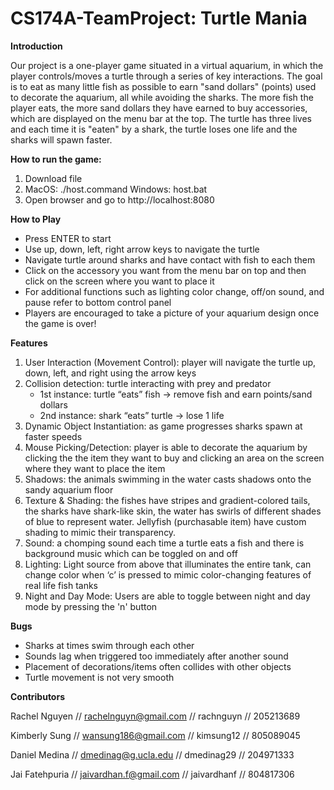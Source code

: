 # CS174A-TeamProject: Turtle Mania

**Introduction**	

Our project is a one-player game situated in a virtual aquarium, in which the player controls/moves a turtle through a series of key interactions. The goal is to eat as many little fish as possible to earn "sand dollars" (points) used to decorate the aquarium, all while avoiding the sharks. The more fish the player eats, the more sand dollars they have earned to buy accessories, which are displayed on the menu bar at the top. The turtle has three lives and each time it is "eaten" by a shark, the turtle loses one life and the sharks will spawn faster.

**How to run the game:**	
1) Download file
2) MacOS: ./host.command
   Windows: host.bat
3) Open browser and go to http://localhost:8080

**How to Play**	

- Press ENTER to start
- Use up, down, left, right arrow keys to navigate the turtle
- Navigate turtle around sharks and have contact with fish to each them
- Click on the accessory you want from the menu bar on top and then click on the screen where you want to place it
- For additional functions such as lighting color change, off/on sound, and pause refer to bottom control panel 
- Players are encouraged to take a picture of your aquarium design once the game is over!
 
**Features**

1) User Interaction (Movement Control): player will navigate the turtle up, down, left, and right using the arrow keys
2) Collision detection: turtle interacting with prey and predator
   - 1st instance: turtle “eats” fish → remove fish and earn points/sand dollars
   - 2nd instance: shark “eats” turtle → lose 1 life 
3) Dynamic Object Instantiation: as game progresses sharks spawn at faster speeds 
4) Mouse Picking/Detection: player is able to decorate the aquarium by clicking the the item they want to buy and clicking an area on the screen where they want to place the item 
5) Shadows: the animals swimming in the water casts shadows onto the sandy aquarium floor
6) Texture & Shading: the fishes have stripes and gradient-colored tails, the sharks have shark-like skin, the water has swirls of different shades of blue to represent water. Jellyfish (purchasable item) have custom shading to mimic their transparency. 
7) Sound: a chomping sound each time a turtle eats a fish and there is background music which can be toggled on and off
8) Lighting: Light source from above that illuminates the entire tank, can change color when ‘c’ is pressed to mimic color-changing features of real life fish tanks
9) Night and Day Mode: Users are able to toggle between night and day mode by pressing the 'n' button

**Bugs**
- Sharks at times swim through each other 
- Sounds lag when triggered too immediately after another sound
- Placement of decorations/items often collides with other objects 
- Turtle movement is not very smooth

**Contributors**

Rachel Nguyen // rachelnguyn@gmail.com // rachnguyn // 205213689

Kimberly Sung // wansung186@gmail.com // kimsung12 // 805089045

Daniel Medina // dmedinag@g.ucla.edu // dmedinag29 // 204971333

Jai Fatehpuria // jaivardhan.f@gmail.com // jaivardhanf // 804817306
